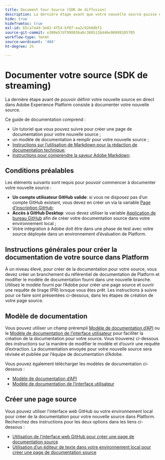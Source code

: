 ```yaml
---
title: Document Your Source (SDK de diffusion)
description: La dernière étape avant que votre nouvelle source puisse être mise en ligne dans Adobe Experience Platform consiste à documenter votre nouvelle source.
hide: true
hidefromtoc: true
exl-id: 65ca7a4d-3e02-4f54-bf07-ea2c92b8dbf1
source-git-commit: e300e57df998836a8c388511b446e90499185705
workflow-type: tm+mt
source-wordcount: '404'
ht-degree: 2%

---
```


# Documenter votre source (SDK de streaming)

La dernière étape avant de pouvoir définir votre nouvelle source en direct dans Adobe Experience Platform consiste à documenter votre nouvelle source.

Ce guide de documentation comprend :

* Un tutoriel que vous pouvez suivre pour créer une page de documentation pour votre nouvelle source ;
* un modèle de documentation à remplir pour votre nouvelle source ;
* [Instructions sur l’utilisation de Markdown pour la rédaction de documentation technique](https://experienceleague.adobe.com/docs/contributor/contributor-guide/writing-essentials/markdown.html);
* [Instructions pour comprendre la saveur Adobe Markdown](https://experienceleague.adobe.com/docs/contributor/contributor-guide/writing-essentials/markdown.html#custom-markdown-extensions).

## Conditions préalables

Les éléments suivants sont requis pour pouvoir commencer à documenter votre nouvelle source :

* **Un compte utilisateur GitHub valide**: si vous ne disposez pas d’un compte GitHub existant, vous devez en créer un via la variable [Page d’inscription GitHub](https://github.com/);
* **Accès à GitHub Desktop**: vous devez utiliser la variable [Application de bureau GitHub](https://desktop.github.com/) afin de créer votre documentation source dans votre environnement local ;
* Votre intégration à Adobe doit être dans une phase de test avec votre source déployée dans un environnement d’évaluation de Platform.

## Instructions générales pour créer la documentation de votre source dans Platform

À un niveau élevé, pour créer de la documentation pour votre source, vous devez créer un branchement du référentiel de documentation de Platform et modifier le modèle de documentation fourni dans une nouvelle branche. Utilisez le modèle fourni par l’Adobe pour créer une page source et ouvrir une requête de tirage (PR) lorsque vous êtes prêt. Les instructions à suivre pour ce faire sont présentées ci-dessous, dans les étapes de création de votre page source.

## Modèle de documentation

Vous pouvez utiliser un champ prérempli [Modèle de documentation d’API](streaming-template-api.md) ou le [Modèle de documentation de l’interface utilisateur](streaming-template-ui.md) pour faciliter la création de la documentation pour votre source. Vous trouverez ci-dessous des instructions sur la manière de modifier le modèle et d’ouvrir une requête d’extraction. La documentation envoyée pour votre nouvelle source sera révisée et publiée par l’équipe de documentation d’Adobe.

Vous pouvez également télécharger les modèles de documentation ci-dessous :

* [Modèle de documentation d’API](../assets/streaming/streaming-template-api.zip)
* [Modèle de documentation de l’interface utilisateur](../assets/streaming/streaming-template-ui.zip)

## Créer une page source

Vous pouvez utiliser l’interface web GitHub ou votre environnement local pour créer de la documentation pour votre nouvelle source dans Platform. Recherchez des instructions pour les deux options dans les liens ci-dessous :

* [Utilisation de l’interface web GitHub pour créer une page de documentation source](../documentation/github.md)
* [Utilisation d’un éditeur de texte dans votre environnement local pour créer une page de documentation source](../documentation/text-editor.md)
